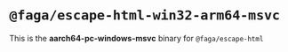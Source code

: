 # `@faga/escape-html-win32-arm64-msvc`

This is the **aarch64-pc-windows-msvc** binary for `@faga/escape-html`
